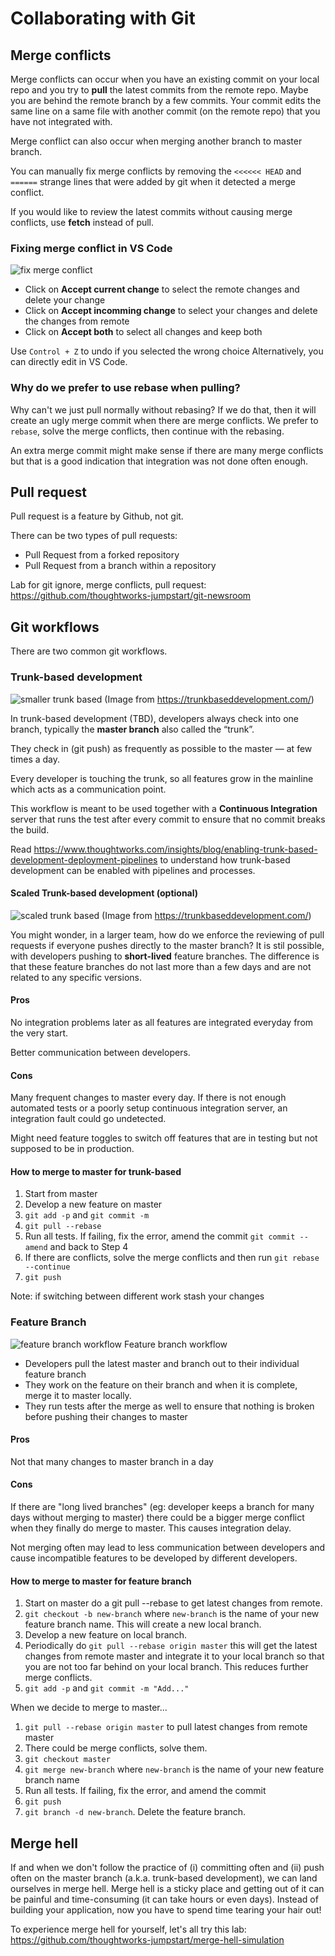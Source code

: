 # Collaborating with Git

## Merge conflicts

Merge conflicts can occur when you have an existing commit on your local repo and you try to **pull** the latest commits from the remote repo. Maybe you are behind the remote branch by a few commits. Your commit edits the same line on a same file with another commit (on the remote repo) that you have not integrated with.

Merge conflict can also occur when merging another branch to master branch.

You can manually fix merge conflicts by removing the `<<<<<< HEAD` and `======` strange lines that were added by git when it detected a merge conflict.

If you would like to review the latest commits without causing merge conflicts, use **fetch** instead of pull.

### Fixing merge conflict in VS Code

![fix merge conflict](_media/fix-merge-conflict.png)

- Click on **Accept current change** to select the remote changes and delete your change
- Click on **Accept incomming change** to select your changes and delete the changes from remote
- Click on **Accept both** to select all changes and keep both

Use `Control + Z` to undo if you selected the wrong choice
Alternatively, you can directly edit in VS Code.

### Why do we prefer to use rebase when pulling?

Why can't we just pull normally without rebasing? If we do that, then it will create an ugly merge commit when there are merge conflicts. We prefer to `rebase`, solve the merge conflicts, then continue with the rebasing.

An extra merge commit might make sense if there are many merge conflicts but that is a good indication that integration was not done often enough.

## Pull request

Pull request is a feature by Github, not git.

There can be two types of pull requests:

- Pull Request from a forked repository
- Pull Request from a branch within a repository

Lab for git ignore, merge conflicts, pull request: https://github.com/thoughtworks-jumpstart/git-newsroom

## Git workflows

There are two common git workflows.

### Trunk-based development

![smaller trunk based](_media/smaller-trunk-based.png)
(Image from https://trunkbaseddevelopment.com/)

In trunk-based development (TBD), developers always check into one branch, typically the **master branch** also called the “trunk”.

They check in (git push) as frequently as possible to the master — at few times a day.

Every developer is touching the trunk, so all features grow in the mainline which acts as a communication point.

This workflow is meant to be used together with a **Continuous Integration** server that runs the test after every commit to ensure that no commit breaks the build.

Read https://www.thoughtworks.com/insights/blog/enabling-trunk-based-development-deployment-pipelines to understand how trunk-based development can be enabled with pipelines and processes.

#### Scaled Trunk-based development (optional)

![scaled trunk based](_media/scaled-trunk-based.png)
(Image from https://trunkbaseddevelopment.com/)

You might wonder, in a larger team, how do we enforce the reviewing of pull requests if everyone pushes directly to the master branch? It is stil possible, with developers pushing to **short-lived** feature branches. The difference is that these feature branches do not last more than a few days and are not related to any specific versions.

#### Pros

No integration problems later as all features are integrated everyday from the very start.

Better communication between developers.

#### Cons

Many frequent changes to master every day. If there is not enough automated tests or a poorly setup continuous integration server, an integration fault could go undetected.

Might need feature toggles to switch off features that are in testing but not supposed to be in production.

#### How to merge to master for trunk-based

1. Start from master
1. Develop a new feature on master
1. `git add -p` and `git commit -m`
1. `git pull --rebase`
1. Run all tests. If failing, fix the error, amend the commit `git commit --amend` and back to Step 4
1. If there are conflicts, solve the merge conflicts and then run `git rebase --continue`
1. `git push`

Note: if switching between different work stash your changes

### Feature Branch

![feature branch workflow](_media/feature-branch-workflow.png)
Feature branch workflow

- Developers pull the latest master and branch out to their individual feature branch
- They work on the feature on their branch and when it is complete, merge it to master locally.
- They run tests after the merge as well to ensure that nothing is broken before pushing their changes to master

#### Pros

Not that many changes to master branch in a day

#### Cons

If there are "long lived branches" (eg: developer keeps a branch for many days without merging to master) there could be a bigger merge conflict when they finally do merge to master. This causes integration delay.

Not merging often may lead to less communication between developers and cause incompatible features to be developed by different developers.

#### How to merge to master for feature branch

1. Start on master do a git pull --rebase to get latest changes from remote.
1. `git checkout -b new-branch` where `new-branch` is the name of your new feature branch name. This will create a new local branch.
1. Develop a new feature on local branch.
1. Periodically do `git pull --rebase origin master` this will get the latest changes from remote master and integrate it to your local branch so that you are not too far behind on your local branch. This reduces further merge conflicts.
1. `git add -p` and `git commit -m "Add..."`

When we decide to merge to master...
1. `git pull --rebase origin master` to pull latest changes from remote master
1. There could be merge conflicts, solve them.
1. `git checkout master`
1. `git merge new-branch` where `new-branch` is the name of your new feature branch name
1. Run all tests. If failing, fix the error, and amend the commit
1. `git push`
1. `git branch -d new-branch`. Delete the feature branch.

## Merge hell

If and when we don't follow the practice of (i) committing often and (ii) push often on the master branch (a.k.a. trunk-based development), we can land ourselves in merge hell.
Merge hell is a sticky place and getting out of it can be painful and time-consuming (it can take hours or even days). Instead of building your application, now you have to spend time tearing your hair out!

To experience merge hell for yourself, let's all try this lab: https://github.com/thoughtworks-jumpstart/merge-hell-simulation
